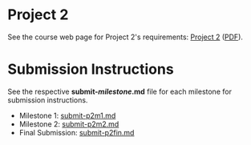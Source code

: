 # Project 2

See the course web page for Project 2's requirements: [Project 2](https://github.coecis.cornell.edu/info1300-fa2018/info1300-documents/blob/master/assignments/project-2/project-2.md) ([PDF](https://github.coecis.cornell.edu/info1300-fa2018/info1300-documents/blob/master/assignments/project-2/project-2.pdf)).

# Submission Instructions

See the respective **submit-_milestone_.md** file for each milestone for submission instructions.

- Milestone 1: [submit-p2m1.md](submit-p2m1.md)
- Milestone 2: [submit-p2m2.md](submit-p2m2.md)
- Final Submission: [submit-p2fin.md](submit-p2fin.md)
